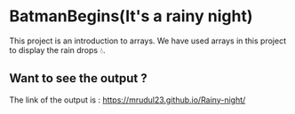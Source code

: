 # BatmanBegins(It's a rainy night)
This project is an introduction to arrays. We have used arrays in this project to display the rain drops 💧.
## Want to see the output ?
The link of the output is : https://mrudul23.github.io/Rainy-night/
